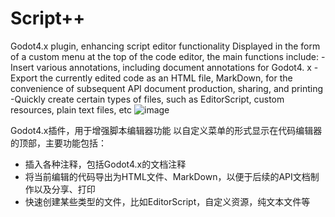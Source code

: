 # Script++
Godot4.x plugin, enhancing script editor functionality
Displayed in the form of a custom menu at the top of the code editor, the main functions include:
-Insert various annotations, including document annotations for Godot4. x
-Export the currently edited code as an HTML file, MarkDown, for the convenience of subsequent API document production, sharing, and printing
-Quickly create certain types of files, such as EditorScript, custom resources, plain text files, etc
![image](https://github.com/xun69/Script-plus-plus/assets/23306801/6292e2f0-3e55-42bf-8752-a2f79cd33c85)

Godot4.x插件，用于增强脚本编辑器功能
以自定义菜单的形式显示在代码编辑器的顶部，主要功能包括：
- 插入各种注释，包括Godot4.x的文档注释
- 将当前编辑的代码导出为HTML文件、MarkDown，以便于后续的API文档制作以及分享、打印
- 快速创建某些类型的文件，比如EditorScript，自定义资源，纯文本文件等
